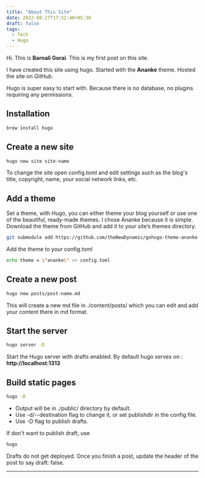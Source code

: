 ```yaml
---
title: "About This Site"
date: 2022-08-27T17:52:48+05:30
draft: false
tags: 
  - Tech
  - Hugo
---
```


Hi. This is **Barnali Gorai**. 
This is my first post on this site.

I have created this site using hugo.
Started with the **Ananke** theme.
Hosted the site on *GitHub*.

Hugo is super easy to start with. Because there is no database, no plugins requiring any permissions.


## Installation

```sh
brew install hugo
```


## Create a new site

```sh
hugo new site site-name
```

To change the site open config.toml and edit settings such as the blog's title, copyright, name, your social network links, etc.


## Add a theme

Set a theme, with Hugo, you can either theme your blog yourself or use one of the beautiful, ready-made themes. I chose Ananke because it is simple. Download the theme from GitHub and add it to your site’s themes directory.

```sh
git submodule add https://github.com/theNewDynamic/gohugo-theme-ananke.git themes/ananke
```

Add the theme to your config.toml

```sh
echo theme = \"ananke\" >> config.toml
```


## Create a new post

```sh
hugo new posts/post-name.md
```

This will create a new md file in ./content/posts/ which you can edit and add your content there in md format.


## Start the server

```sh
hugo server -D
```

Start the Hugo server with drafts enabled.
By default hugo serves on : **http://localhost:1313**


## Build static pages

```sh
hugo -D
```
  - Output will be in ./public/ directory by default.
  - Use -d/--destination flag to change it, or set publishdir in the config file.
  - Use -D flag to publish drafts.

If don't want to publish draft, use 

```sh
hugo
```

Drafts do not get deployed.
Once you finish a post, update the header of the post to say draft: false.

***
